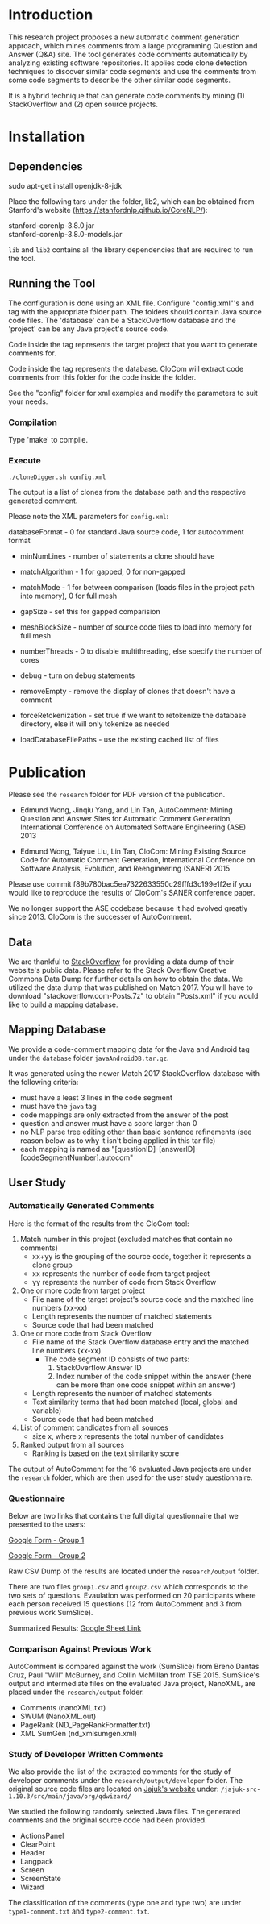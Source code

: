 # Introduction

This research project proposes a new automatic comment generation approach,
which mines comments from a large programming Question and Answer (Q&A) site.
The tool generates code comments automatically by 
analyzing existing software repositories. 
It applies code clone detection techniques to discover 
similar code segments and use the comments from some code segments 
to describe the other similar code segments. 

It is a hybrid technique that can generate code comments
by mining (1) StackOverflow and (2) open source projects.

# Installation

## Dependencies

sudo apt-get install openjdk-8-jdk

Place the following tars under the folder, lib2,
which can be obtained from Stanford's website
(https://stanfordnlp.github.io/CoreNLP/): 

stanford-corenlp-3.8.0.jar  
stanford-corenlp-3.8.0-models.jar

```lib``` and ```lib2``` contains all the library dependencies that
are required to run the tool.

## Running the Tool

The configuration is done using an XML file.
Configure "config.xml"'s <database> and <project> tag
with the appropriate folder path.
The folders should contain Java source code files.
The 'database' can be a StackOverflow database
and the 'project' can be any Java project's source code.

Code inside the <project> tag represents the target project
that you want to generate comments for.

Code inside the <database> tag represents the database.
CloCom will extract code comments from this folder for
the code inside the <project> folder.

See the "config" folder for xml examples and 
modify the parameters to suit your needs.

### Compilation

Type 'make' to compile.

### Execute

```./cloneDigger.sh config.xml```

The output is a list of clones from the database path and 
the respective generated comment.

Please note the XML parameters for ```config.xml```:

databaseFormat - 0 for standard Java source code, 1 for autocomment format

- minNumLines - number of statements a clone should have
- matchAlgorithm - 1 for gapped, 0 for non-gapped
- matchMode - 1 for between comparison (loads files in the project path into memory), 0 for full mesh
- gapSize - set this for gapped comparision
- meshBlockSize - number of source code files to load into memory for full mesh
- numberThreads - 0 to disable multithreading, else specify the number of cores

- debug - turn on debug statements
- removeEmpty - remove the display of clones that doesn't have a comment
- forceRetokenization - set true if we want to retokenize the database directory, else it will only tokenize as needed
- loadDatabaseFilePaths - use the existing cached list of files

# Publication

Please see the ```research``` folder for PDF version of the publication.

- Edmund Wong, Jinqiu Yang, and Lin Tan, AutoComment: Mining Question and Answer Sites for Automatic Comment Generation, International Conference on Automated Software Engineering (ASE) 2013

- Edmund Wong, Taiyue Liu, Lin Tan, CloCom: Mining Existing Source Code for Automatic Comment Generation, International Conference on Software Analysis, Evolution, and Reengineering (SANER) 2015

Please use commit
f89b780bac5ea7322633550c29fffd3c199e1f2e
if you would like to reproduce the results of
CloCom's SANER conference paper.

We no longer support the ASE codebase because it had evolved greatly since 2013.
CloCom is the successer of AutoComment.

## Data

We are thankful to [StackOverflow](https://stackoverflow.com/)
for providing a data dump of 
their website's public data.
Please refer to the Stack Overflow Creative Commons Data Dump for 
further details on how to obtain the data.
We utilized the data dump that was published on Match 2017.
You will have to download "stackoverflow.com-Posts.7z" to obtain "Posts.xml"
if you would like to build a mapping database.

## Mapping Database

We provide a code-comment mapping
 data for the Java and Android tag under the ```database``` folder ```javaAndroidDB.tar.gz```.

It was generated using the newer Match 2017 StackOverflow database with the following criteria:

- must have a least 3 lines in the code segment
- must have the ```java``` tag
- code mappings are only extracted from the answer of the post
- question and answer must have a score larger than 0
- no NLP parse tree editing other than basic sentence refinements (see reason below as to why it isn't being applied in this tar file)
- each mapping is named as "[questionID]-[answerID]-[codeSegmentNumber].autocom"

## User Study

### Automatically Generated Comments

Here is the format of the results from the CloCom tool:

1. Match number in this project (excluded matches that contain no comments)
   - xx+yy is the grouping of the source code, together it represents a clone group
   - xx represents the number of code from target project
   - yy represents the number of code from Stack Overflow
2. One or more code from target project
   - File name of the target project's source code and the matched line numbers (xx-xx)
   - Length represents the number of matched statements
   - Source code that had been matched
3. One or more code from Stack Overflow
   - File name of the Stack Overflow database entry and the matched line numbers (xx-xx)
     - The code segment ID consists of two parts:
       1. StackOverflow Answer ID
       2. Index number of the code snippet within the answer
          (there can be more than one code snippet within an answer)
   - Length represents the number of matched statements
   - Text similarity terms that had been matched (local, global and variable)
   - Source code that had been matched
4. List of comment candidates from all sources 
   - size x, where x represents the total number of candidates
5. Ranked output from all sources
   - Ranking is based on the text similarity score

The output of AutoComment for the 16 evaluated Java projects are under the ```research``` folder,
which are then used for the user study questionnaire.

### Questionnaire

Below are two links that contains the full digital questionnaire that we presented to the users:

[Google Form - Group 1](https://docs.google.com/forms/d/e/1FAIpQLSf4pBKisdtIcbgW3MxDpH4XLeiCUmNYc9N64srnW__MH0_8uQ/viewform?usp=sf_link)

[Google Form - Group 2](https://docs.google.com/forms/d/e/1FAIpQLSddELKFj0yzc88VeY__O6G08yyTHdhF_NR50Vnpe-Wtjj-g8w/viewform?usp=sf_link)

Raw CSV Dump of the results are located under the ```research/output``` folder.

There are two files ```group1.csv``` and ```group2.csv``` which
corresponds to the two sets of questions.
Evaulation was performed on
20 participants where each
person received 15 questions (12 from AutoComment
and 3 from previous work SumSlice).

Summarized Results: [Google Sheet Link](https://docs.google.com/spreadsheets/d/1G59FQ8CtKJJAmN6ApZiw5pGDoqGAOKfrvSycSwoA_7I/edit?usp=sharing)

### Comparison Against Previous Work

AutoComment is compared against the work (SumSlice) 
from Breno Dantas Cruz, Paul "Will" McBurney, and Collin McMillan from TSE 2015.
SumSlice's output and intermediate files on the evaluated Java project, NanoXML,
are placed under the ```research/output``` folder.

- Comments (nanoXML.txt)
- SWUM (NanoXML.out)
- PageRank (ND_PageRankFormatter.txt)
- XML SumGen (nd_xmlsumgen.xml)

### Study of Developer Written Comments

We also provide the list of the extracted comments for the study of developer comments
under the ```research/output/developer``` folder.
The original source code files are located on [Jajuk's website](https://sourceforge.net/projects/jajuk/)
under: ```/jajuk-src-1.10.3/src/main/java/org/qdwizard/```

We studied the following randomly selected Java files. 
The generated comments and the original source code had been provided.

- ActionsPanel
- ClearPoint
- Header
- Langpack
- Screen
- ScreenState
- Wizard

The classification of the comments
(type one and type two) are under
```type1-comment.txt``` and ```type2-comment.txt```.




